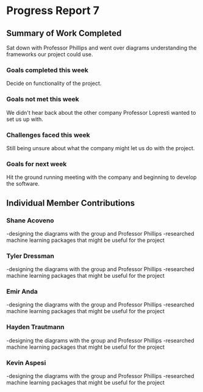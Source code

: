 # Progress Report 7
## Summary of Work Completed
Sat down with Professor Phillips and went over diagrams understanding the frameworks our project could use.

### Goals completed this week
Decide on functionality of the project.

### Goals not met this week 
We didn't hear back about the other company Professor Lopresti wanted to set us up with.
### Challenges faced this week
Still being unsure about what the company might let us do with the project.
### Goals for next week
Hit the ground running meeting with the company and beginning to develop the software.

## Individual Member Contributions

### Shane Acoveno
-designing the diagrams with the group and Professor Phillips
-researched machine learning packages that might be useful for the project

### Tyler Dressman
-designing the diagrams with the group and Professor Phillips
-researched machine learning packages that might be useful for the project


### Emir Anda
-designing the diagrams with the group and Professor Phillips
-researched machine learning packages that might be useful for the project

### Hayden Trautmann
-designing the diagrams with the group and Professor Phillips
-researched machine learning packages that might be useful for the project


### Kevin Aspesi
-designing the diagrams with the group and Professor Phillips
-researched machine learning packages that might be useful for the project
